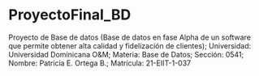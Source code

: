 # ProyectoFinal_BD
Proyecto de Base de datos (Base de datos en fase Alpha de un software que permite obtener alta calidad y fidelización de clientes);  Universidad: Universidad Dominicana O&amp;M;  Materia: Base de Datos;  Sección: 0541;  Nombre: Patricia E. Ortega B.;  Matrícula: 21-EIIT-1-037
